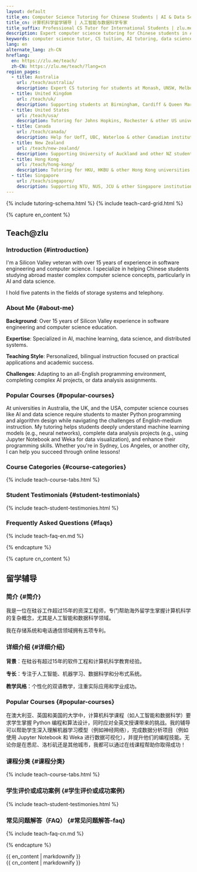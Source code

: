 ```yaml
---
layout: default
title_en: Computer Science Tutoring for Chinese Students | AI & Data Science Expert
title_cn: 计算机科学留学辅导 | 人工智能与数据科学专家
title_suffix: Professional CS Tutor for International Students | zlu.me/teach
description: Expert computer science tutoring for Chinese students in Australia, USA, UK, Canada & NZ. Specialized in AI, Data Science, Python & University coursework. Bilingual instruction (中英双语) available. 15+ years Silicon Valley experience.
keywords: computer science tutor, CS tuition, AI tutoring, data science help, Python programming, Chinese students abroad, 计算机科学辅导, 留学生辅导, 编程家教, 人工智能课程辅导
lang: en
alternate_lang: zh-CN
hreflang:
  en: https://zlu.me/teach/
  zh-CN: https://zlu.me/teach/?lang=cn
region_pages:
  - title: Australia
    url: /teach/australia/
    description: Expert CS tutoring for students at Monash, UNSW, Melbourne & more
  - title: United Kingdom
    url: /teach/uk/
    description: Supporting students at Birmingham, Cardiff & Queen Mary
  - title: United States
    url: /teach/usa/
    description: Tutoring for Johns Hopkins, Rochester & other US universities
  - title: Canada
    url: /teach/canada/
    description: Help for UofT, UBC, Waterloo & other Canadian institutions
  - title: New Zealand
    url: /teach/new-zealand/
    description: Supporting University of Auckland and other NZ students
  - title: Hong Kong
    url: /teach/hong-kong/
    description: Tutoring for HKU, HKBU & other Hong Kong universities
  - title: Singapore
    url: /teach/singapore/
    description: Supporting NTU, NUS, JCU & other Singapore institutions
---
```


{% include tutoring-schema.html %}
{% include teach-card-grid.html %}

{% capture en_content %}
## Teach@zlu
### Introduction {#introduction}

I'm a Silicon Valley veteran with over 15 years of experience in software engineering and computer science. I specialize in helping Chinese students studying abroad master complex computer science concepts, particularly in AI and data science.

I hold five patents in the fields of storage systems and telephony.

### About Me {#about-me}

**Background**: Over 15 years of Silicon Valley experience in software engineering and computer science education.

**Expertise**: Specialized in AI, machine learning, data science, and distributed systems.

**Teaching Style**: Personalized, bilingual instruction focused on practical applications and academic success.

**Challenges**: Adapting to an all-English programming environment, completing complex AI projects, or data analysis assignments.

### Popular Courses {#popular-courses}
At universities in Australia, the UK, and the USA, computer science courses like AI and data science require students to master Python programming and algorithm design while navigating the challenges of English-medium instruction. My tutoring helps students deeply understand machine learning models (e.g., neural networks), complete data analysis projects (e.g., using Jupyter Notebook and Weka for data visualization), and enhance their programming skills. Whether you're in Sydney, Los Angeles, or another city, I can help you succeed through online lessons!

### Course Categories {#course-categories}

{% include teach-course-tabs.html %}

### Student Testimonials {#student-testimonials}

{% include teach-student-testimonies.html %}

### Frequently Asked Questions {#faqs}

{% include teach-faq-en.md %}

{% endcapture %}

{% capture cn_content %}
## 留学辅导

### 简介 {#简介}

我是一位在硅谷工作超过15年的资深工程师，专门帮助海外留学生掌握计算机科学的复杂概念，尤其是人工智能和数据科学领域。

我在存储系统和电话通信领域拥有五项专利。

### 详细介绍 {#详细介绍}

**背景**：在硅谷有超过15年的软件工程和计算机科学教育经验。

**专长**：专注于人工智能、机器学习、数据科学和分布式系统。

**教学风格**：个性化的双语教学，注重实际应用和学业成功。

### Popular Courses {#popular-courses}
在澳大利亚、英国和美国的大学中，计算机科学课程（如人工智能和数据科学）要求学生掌握 Python 编程和算法设计，同时应对全英文授课带来的挑战。我的辅导可以帮助学生深入理解机器学习模型（例如神经网络），完成数据分析项目（例如使用 Jupyter Notebook 和 Weka 进行数据可视化），并提升他们的编程技能。无论你是在悉尼、洛杉矶还是其他城市，我都可以通过在线课程帮助你取得成功！

### 课程分类 {#课程分类}

{% include teach-course-tabs.html %}

### 学生评价或成功案例 {#学生评价或成功案例}

{% include teach-student-testimonies.html %}

### 常见问题解答（FAQ） {#常见问题解答-faq}

{% include teach-faq-cn.md %}

{% endcapture %}

<div class="lang-en" id="en-content">{{ en_content | markdownify }}</div>
<div class="lang-cn" id="cn-content">{{ cn_content | markdownify }}</div>